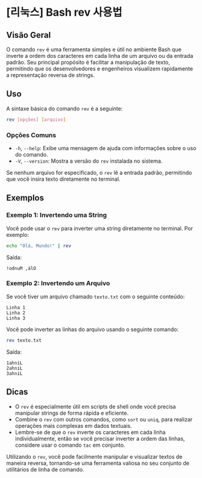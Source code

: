 # [리눅스] Bash rev 사용법

## Visão Geral
O comando `rev` é uma ferramenta simples e útil no ambiente Bash que inverte a ordem dos caracteres em cada linha de um arquivo ou da entrada padrão. Seu principal propósito é facilitar a manipulação de texto, permitindo que os desenvolvedores e engenheiros visualizem rapidamente a representação reversa de strings.

## Uso
A sintaxe básica do comando `rev` é a seguinte:

```bash
rev [opções] [arquivo]
```

### Opções Comuns
- `-h`, `--help`: Exibe uma mensagem de ajuda com informações sobre o uso do comando.
- `-V`, `--version`: Mostra a versão do `rev` instalada no sistema.

Se nenhum arquivo for especificado, o `rev` lê a entrada padrão, permitindo que você insira texto diretamente no terminal.

## Exemplos

### Exemplo 1: Invertendo uma String
Você pode usar o `rev` para inverter uma string diretamente no terminal. Por exemplo:

```bash
echo "Olá, Mundo!" | rev
```

Saída:
```
!odnuM ,álO
```

### Exemplo 2: Invertendo um Arquivo
Se você tiver um arquivo chamado `texto.txt` com o seguinte conteúdo:

```
Linha 1
Linha 2
Linha 3
```

Você pode inverter as linhas do arquivo usando o seguinte comando:

```bash
rev texto.txt
```

Saída:
```
1ahniL
2ahniL
3ahniL
```

## Dicas
- O `rev` é especialmente útil em scripts de shell onde você precisa manipular strings de forma rápida e eficiente.
- Combine o `rev` com outros comandos, como `sort` ou `uniq`, para realizar operações mais complexas em dados textuais.
- Lembre-se de que o `rev` inverte os caracteres em cada linha individualmente, então se você precisar inverter a ordem das linhas, considere usar o comando `tac` em conjunto.

Utilizando o `rev`, você pode facilmente manipular e visualizar textos de maneira reversa, tornando-se uma ferramenta valiosa no seu conjunto de utilitários de linha de comando.
